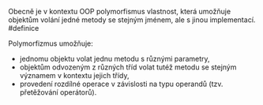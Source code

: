 Obecně je v kontextu OOP polymorfismus vlastnost, která umožňuje objektům volání jedné metody se stejným jménem, ale s jinou implementací. #definice 

Polymorfizmus umožňuje:
- jednomu objektu volat jednu metodu s různými parametry,
- objektům odvozeným z různých tříd volat tutéž metodu se stejným významem v kontextu jejich třídy,
- provedení rozdílné operace v závislosti na typu operandů (tzv. přetěžování operátorů).
